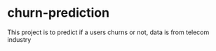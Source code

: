 # churn-prediction
This project is to predict if a users churns or not, data is from telecom industry
